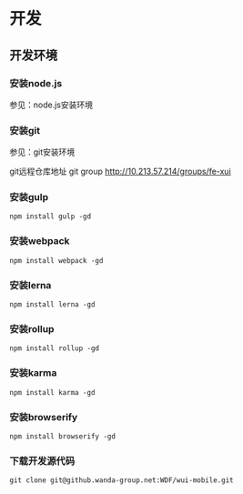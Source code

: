 # 开发

## 开发环境

### 安装node.js

参见：node.js安装环境

### 安装git

参见：git安装环境

git远程仓库地址 git group http://10.213.57.214/groups/fe-xui


### 安装gulp

    npm install gulp -gd

### 安装webpack

    npm install webpack -gd

### 安装lerna

    npm install lerna -gd

### 安装rollup

    npm install rollup -gd

### 安装karma

    npm install karma -gd

### 安装browserify

    npm install browserify -gd


### 下载开发源代码

    git clone git@github.wanda-group.net:WDF/wui-mobile.git

